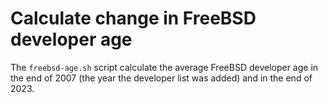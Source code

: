 # Calculate change in FreeBSD developer age

The `freebsd-age.sh` script calculate the average FreeBSD developer age
in the end of 2007 (the year the developer list was added) and in the
end of 2023.
